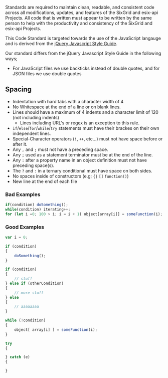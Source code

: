 Standards are required to maintain clean, readable, and consistent code across all modifications, updates, and features of the SixGrid and esix-api Projects. All code that is written must appear to be written by the same person to help with the productivity and consistency of the SixGrid and esix-api Projects.

This Code Standard is targeted towards the use of the JavaScript langauge and is derived from the [jQuery Javascript Style Guide](https://contribute.jquery.org/style-guide/js/).

Our standard differs from the jQuery Javascript Style Guide in the following ways;
- For JavaScript files we use backticks instead of double quotes, and for JSON files we use double quotes

## Spacing
- Indentation with hard tabs with a character width of 4
- No Whitespace at the end of a line or on blank lines.
- Lines should have a maximum of 4 indents and a character limit of 120 (not including indents)
	- Lines including URL's or regex is an exception to this rule.
- `if`/`else`/`for`/`while`/`try` statements must have their brackes on their own independent lines.
- Special-Character operators (`!`, `++`, etc...) must not have space before or after it.
- Any `,` and `;` must not have a preceding space.
- Any `;` used as a statement terminator must be at the end of the line.
- Any `:` after a property name in an object definition must not have preceding space(s).
- The `?` and `:` in a ternary conditional must have space on both sides.
- No spaces inside of constructors (e.g; `{}` `[]` `function()`)
- New line at the end of each file

### Bad Examples
```javascript
if(condition) doSomething();
while(condition) iterating++;
for (let i =0; 100 > i; i = i + 1) object[array[i]] = someFunction(i);
```

### Good Examples
```javascript
var i = 0;

if (condition) 
{
	doSomething();
}

if (condition)
{
	// stuff
} else if (otherCondition)
{
	// more stuff
} else
{
	// aaaaaaaa
}

while (!condition)
{
	object[ array[i] ] = someFunction(i);
}

try
{

} catch (e)
{

}
```
